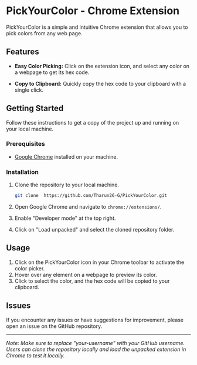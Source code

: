 # PickYourColor - Chrome Extension

PickYourColor is a simple and intuitive Chrome extension that allows you to pick colors from any web page.

## Features

- **Easy Color Picking:** Click on the extension icon, and select any color on a webpage to get its hex code.

- **Copy to Clipboard:** Quickly copy the hex code to your clipboard with a single click.


## Getting Started

Follow these instructions to get a copy of the project up and running on your local machine.

### Prerequisites

- [Google Chrome](https://www.google.com/chrome/) installed on your machine.

### Installation

1. Clone the repository to your local machine.

    ```bash
    git clone  https://github.com/Tharun26-G/PickYourColor.git
    ```

2. Open Google Chrome and navigate to `chrome://extensions/`.

3. Enable "Developer mode" at the top right.

4. Click on "Load unpacked" and select the cloned repository folder.

## Usage

1. Click on the PickYourColor icon in your Chrome toolbar to activate the color picker.
2. Hover over any element on a webpage to preview its color.
3. Click to select the color, and the hex code will be copied to your clipboard.


## Issues

If you encounter any issues or have suggestions for improvement, please open an issue on the GitHub repository.


---

*Note: Make sure to replace "your-username" with your GitHub username. Users can clone the repository locally and load the unpacked extension in Chrome to test it locally.*
